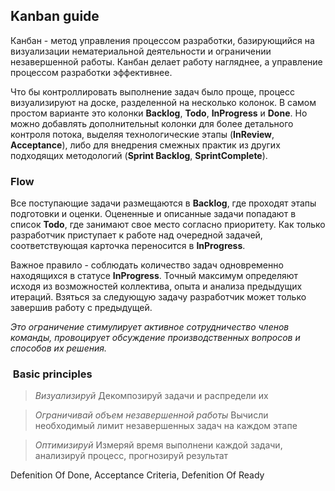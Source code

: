 ## Kanban guide

Канбан - метод управления процессом разработки, базирующийся на визуализации нематериальной деятельности и 
ограничении незавершенной работы. Канбан делает работу нагляднее, а управление процессом разработки эффективнее.

Что бы контроллировать выполнение задач было проще, процесс визуализируют на доске, разделенной на несколько колонок. 
В самом простом варианте это колонки **Backlog**, **Todo**, **InProgress** и **Done**. Но можно добавлять дополнительныt колонки для более 
детального контроля потока, выделяя технологические этапы (**InReview**, **Acceptance**), либо для внедрения смежных практик из 
других подходящих методологий (**Sprint Backlog**, **SprintComplete**).


### Flow

Все поступающие задачи размещаются в **Backlog**, где проходят этапы подготовки и оценки. 
Оцененные и описанные задачи попадают в список **Todo**, где занимают свое место согласно приоритету.
Как только разработчик приступает к работе над очередной задачей, соответствующая карточка переносится в **InProgress**.

Важное правило - соблюдать количество задач одновременно находящихся в статусе **InProgress**. 
Точный максимум определяют исходя из возможностей коллектива, опыта и анализа предыдущих итераций.
Взяться за следующую задачу разработчик может только завершив работу с предыдущей.

_Это ограничение стимулирует активное сотрудничество членов команды,_
_провоцирует обсуждение производственных вопросов и способов их решения._


###  Basic principles

>_Визуализируй_
 Декомпозируй задачи и распредели их

>_Ограничивай объем незавершенной работы_
 Вычисли необходимый лимит незавершенных задач на каждом этапе

>_Оптимизируй_
 Измеряй время выполнени каждой задачи, анализируй процесс, прогнозируй результат


Defenition Of Done, Acceptance Criteria, Defenition Of Ready
